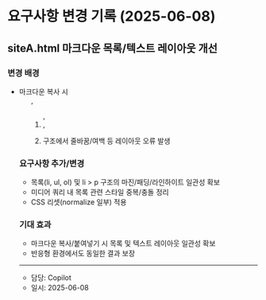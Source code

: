 # 요구사항 변경 기록 (2025-06-08)

## siteA.html 마크다운 목록/텍스트 레이아웃 개선

### 변경 배경
- 마크다운 복사 시 <ul>, <ol>, <li>, <li><p> 구조에서 줄바꿈/여백 등 레이아웃 오류 발생

### 요구사항 추가/변경
- 목록(li, ul, ol) 및 li > p 구조의 마진/패딩/라인하이트 일관성 확보
- 미디어 쿼리 내 목록 관련 스타일 중복/충돌 정리
- CSS 리셋(normalize 일부) 적용

### 기대 효과
- 마크다운 복사/붙여넣기 시 목록 및 텍스트 레이아웃 일관성 확보
- 반응형 환경에서도 동일한 결과 보장

---
- 담당: Copilot
- 일시: 2025-06-08
